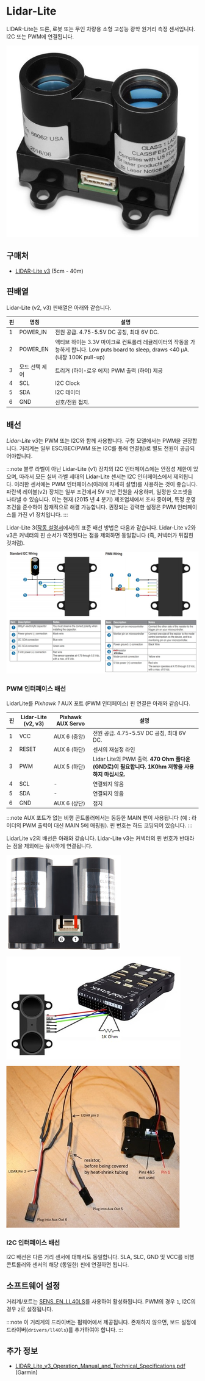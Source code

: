 # Lidar-Lite

LIDAR-Lite는 드론, 로봇 또는 무인 차량용 소형 고성능 광학 원거리 측정 센서입니다. I2C 또는 PWM에 연결됩니다.

 ![LidarLite v3](../../assets/hardware/sensors/lidar_lite/lidar_lite_v3.jpg)

## 구매처

* [LIDAR-Lite v3](https://buy.garmin.com/en-AU/AU/p/557294) (5cm - 40m)

## 핀배열

Lidar-Lite (v2, v3) 핀배열은 아래와 같습니다.

| 핀 | 명칭       | 설명                                                                                                   |
| - | -------- | ---------------------------------------------------------------------------------------------------- |
| 1 | POWER_IN | 전원 공급. 4.75-5.5V DC 공칭, 최대 6V DC.                                                                    |
| 2 | POWER_EN | 액티브 하이는 3.3V 마이크로 컨트롤러 레귤레이터의 작동을 가능하게 합니다. Low puts board to sleep, draws <40 μA. (내장 100K pull-up) |
| 3 | 모드 선택 제어 | 트리거 (하이-로우 에지) PWM 출력 (하이) 제공                                                                        |
| 4 | SCL      | I2C Clock                                                                                            |
| 5 | SDA      | I2C 데이터                                                                                              |
| 6 | GND      | 신호/전원 접지.                                                                                            |


## 배선

*Lidar-Lite v3*는 PWM 또는 I2C와 함께 사용합니다. 구형 모델에서는 PWM을 권장합니다. 거리계는 일부 ESC/BEC(PWM 또는 I2C를 통해 연결됨)로 별도 전원이 공급되어야합니다.

:::note
블루 라벨이 아닌 Lidar-Lite (v1) 장치의 I2C 인터페이스에는 안정성 제한이 있으며, 따라서 모든 실버 라벨 세대의 Lidar-Lite 센서는 I2C 인터페이스에서 제외됩니다.
이러한 센서에는 PWM 인터페이스(아래에 자세히 설명)를 사용하는 것이 좋습니다.
파란색 레이블(v2) 장치는 일부 조건에서 5V 미만 전원을 사용하며, 일정한 오프셋을 나타낼 수 있습니다.
이는 현재 (2015 년 4 분기) 제조업체에서 조사 중이며, 특정 운영 조건을 준수하여 잠재적으로 해결 가능합니다.
권장되는 강력한 설정은 PWM 인터페이스를 가진 v1 장치입니다.
:::

Lidar-Lite 3([작동 설명서](http://static.garmin.com/pumac/LIDAR_Lite_v3_Operation_Manual_and_Technical_Specifications.pdf)에서)의 표준 배선 방법은 다음과 같습니다. Lidar-Lite v2와 v3은 커넥터의 핀 순서가 역전된다는 점을 제외하면 동일합니다 (즉, 커넥터가 뒤집힌 것처럼).

![LidarLite v3 - Garmin 사양의 표준 배선](../../assets/hardware/sensors/lidar_lite/lidar_lite2_standard_wiring_spec.jpg)


### PWM 인터페이스 배선

LidarLite를 *Pixhawk 1* AUX 포트 (PWM 인터페이스) 핀 연결은 아래와 같습니다.

| 핀 | Lidar-Lite (v2, v3) | Pixhawk AUX Servo | 설명                                                                      |
| - | ------------------- | ----------------- | ----------------------------------------------------------------------- |
| 1 | VCC                 | AUX 6 (중앙)        | 전원 공급. 4.75-5.5V DC 공칭, 최대 6V DC.                                       |
| 2 | RESET               | AUX 6 (하단)        | 센서의 재설정 라인                                                              |
| 3 | PWM                 | AUX 5 (하단)        | Lidar Lite의 PWM 출력. **470 Ohm 풀다운 (GND로)이 필요합니다. 1K0hm 저항을 사용하지 마십시오.** |
| 4 | SCL                 | -                 | 연결되지 않음                                                                 |
| 5 | SDA                 | -                 | 연결되지 않음                                                                 |
| 6 | GND                 | AUX 6 (상단)        | 접지                                                                      |

:::note
AUX 포트가 없는 비행 콘트롤러에서는 동등한 MAIN 핀이 사용됩니다 (예 : 라이더의 PWM 출력이 대신 MAIN 5에 매핑됨).
핀 번호는 하드 코딩되어 있습니다.
:::

LidarLite v2의 배선은 아래와 같습니다. Lidar-Lite v3는 커넥터의 핀 번호가 반대라는 점을 제외에는 유사하게 연결됩니다.

![Lidar Lite 2 인터페이스 배선](../../assets/hardware/sensors/lidar_lite/lidar_lite_2_interface_wiring.jpg)

![Lidar Lite 2 인터페이스 배선](../../assets/hardware/sensors/lidar_lite/lidarlite_wiring_scheme_pixhawk.jpg)

![Lidar Lite 2 핀/케이블](../../assets/hardware/sensors/lidar_lite/lidarlite_wiring_pins_cables.jpg)


### I2C 인터페이스 배선

I2C 배선은 다른 거리 센서에 대해서도 동일합니다. SLA, SLC, GND 및 VCC를 비행 콘트롤러와 센서의 해당 (동일한) 핀에 연결하면 됩니다.


## 소프트웨어 설정

거리계/포트는 [SENS_EN_LL40LS](../advanced_config/parameter_reference.md#SENS_EN_LL40LS)를 사용하여 활성화됩니다. PWM의 경우 `1`, I2C의 경우 `2`로 설정됩니다.

:::note
이 거리계의 드라이버는 펌웨어에서 제공됩니다. 존재하지 않으면, 보드 설정에 드라이버(`drivers/ll40ls`)를 추가하여야 합니다.
:::

## 추가 정보

* [LIDAR_Lite_v3_Operation_Manual_and_Technical_Specifications.pdf](http://static.garmin.com/pumac/LIDAR_Lite_v3_Operation_Manual_and_Technical_Specifications.pdf) (Garmin)
